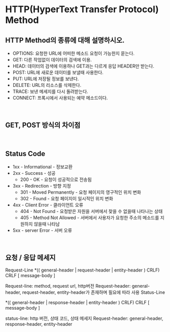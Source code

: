 # HTTP(HyperText Transfer Protocol) Method

## HTTP Method의 종류에 대해 설명하시오.
- OPTIONS: 요청한 URL에 어떠한 메소드 요청이 가능한지 묻는다.
- GET: 다른 작업없이 데이터의 검색에 이용.
- HEAD: 데이터의 검색에 이용하나 GET과는 다르게 응답 HEADER만 받는다.
- POST: URL에 새로운 데이터를 보낼때 사용한다.
- PUT: URL에 저장될 정보를 보낸다.
- DELETE: URL의 리소스를 삭제한다.
- TRACE: 보낸 메세지를 다시 돌려받는다.
- CONNECT: 프록시에서 사용되는 예약 메소드이다.

<br>

## GET, POST 방식의 차이점

<br>

## Status Code
- 1xx - Informational - 정보교환
- 2xx - Success - 성공
  - 200 - OK	- 요청이 성공적으로 전송됨
- 3xx - Redirection - 방향 지정
  - 301 - Moved Permanently - 요청 페이지의 영구적인 위치 변화
  - 302 - Found	- 요청 페이지이 일시적인 위치 변화
- 4xx - Client Error - 클라이언트 오류
  - 404 - Not Found - 요청받은 자원을 서버에서 찾을 수 없을때 나타나는 상태 
  - 405 - Method Not Allowed - 서버에서 사용자가 요청한 주소의 메소드를 지원하지 않을때 나타남
- 5xx - server Error - 서버 오류

<br>

## 요청 / 응답 메세지
Request-Line
*(( general-header | request-header | entity-header ) CRLF)
CRLF
[ message-body ]

Request-line: method, request url, http버전
Request-header: general-header, request-header, entity-header가 존재하며 필요에 따라 사용
Status-Line

*(( general-header | response-header | entity-header ) CRLF)
CRLF
[ message-body ]

status-line: http 버전, 상태 코드, 상태 메세지
Request-header: general-header, response-header, entity-header